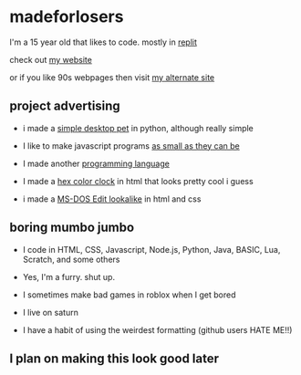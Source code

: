 #  madeforlosers

I'm a 15 year old that likes to code. mostly in [replit](https://replit.com/madeforlosers)  

check out [my website](https://nespectio.glitch.me)

or if you like 90s webpages then visit [my alternate site](https://madeforlosers.repl.co)

## project advertising

- i made a [simple desktop pet](https://github.com/madeforlosers/simple-desktop-pet) in python, although really simple

- I like to make javascript programs [as small as they can be](https://github.com/madeforlosers/James-Archives/tree/main/Making%20stuff%20as%20small%20as%20possible%20in%20byte%20size)
- I made another [programming language](https://github.com/madeforlosers/nbasc)
- I made a [hex color clock](https://nespectio.glitch.me/a72.html) in html that looks pretty cool i guess
- i made a [MS-DOS Edit lookalike](https://nespectio.glitch.me/a52.html) in html and css
## boring mumbo jumbo 
- I code in HTML, CSS, Javascript, Node.js, Python, Java, BASIC, Lua, Scratch, and some others

- Yes, I'm a furry. shut up.
- I sometimes make bad games in roblox when I get bored
- I live on saturn
- I have a habit of using the weirdest formatting (github users HATE ME!!)


## I plan on making this look good later 
